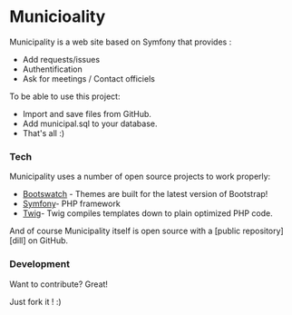 # Municioality



Municipality is a web site based on Symfony that provides :

  - Add requests/issues
  - Authentification
  - Ask for meetings / Contact officiels


To be able to use this project:
  - Import and save files from GitHub.
  - Add municipal.sql to your database.
  - That's all :)


### Tech

Municipality uses a number of open source projects to work properly:

* [Bootswatch](https://bootswatch.com/) - Themes are built for the latest version of Bootstrap!
* [Symfony](https://symfony.com/)- PHP framework
* [Twig](https://twig.symfony.com/)- Twig compiles templates down to plain optimized PHP code.

And of course Municipality itself is open source with a [public repository][dill]
 on GitHub.

### Development

Want to contribute? Great!

Just fork it ! :)
